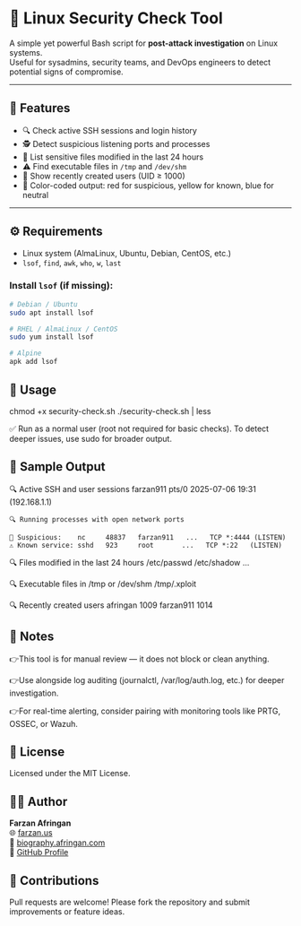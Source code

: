 # 🔐 Linux Security Check Tool

A simple yet powerful Bash script for **post-attack investigation** on Linux systems.  
Useful for sysadmins, security teams, and DevOps engineers to detect potential signs of compromise.

---

## 🚀 Features

- 🔍 Check active SSH sessions and login history
- 🕵️ Detect suspicious listening ports and processes
- 📂 List sensitive files modified in the last 24 hours
- ⚠️ Find executable files in `/tmp` and `/dev/shm`
- 👥 Show recently created users (UID ≥ 1000)
- 🎯 Color-coded output: red for suspicious, yellow for known, blue for neutral

---

## ⚙️ Requirements

- Linux system (AlmaLinux, Ubuntu, Debian, CentOS, etc.)
- `lsof`, `find`, `awk`, `who`, `w`, `last`

### Install `lsof` (if missing):

```bash
# Debian / Ubuntu
sudo apt install lsof

# RHEL / AlmaLinux / CentOS
sudo yum install lsof

# Alpine
apk add lsof
```

## 📄 Usage
chmod +x security-check.sh
./security-check.sh | less

✅ Run as a normal user (root not required for basic checks).
To detect deeper issues, use sudo for broader output.


## 🧪 Sample Output

🔍 Active SSH and user sessions
farzan911 pts/0        2025-07-06 19:31 (192.168.1.1)


```
🔍 Running processes with open network ports

🚨 Suspicious:    nc     48837   farzan911   ...   TCP *:4444 (LISTEN)
⚠️ Known service: sshd   923     root       ...   TCP *:22   (LISTEN)
```



🔍 Files modified in the last 24 hours
/etc/passwd
/etc/shadow
...

🔍 Executable files in /tmp or /dev/shm
/tmp/.xploit

🔍 Recently created users
afringan     1009
farzan911     1014


## 📌 Notes
👉This tool is for manual review — it does not block or clean anything.

👉Use alongside log auditing (journalctl, /var/log/auth.log, etc.) for deeper investigation.

👉For real-time alerting, consider pairing with monitoring tools like PRTG, OSSEC, or Wazuh.


## 📄 License
Licensed under the MIT License.

## 🙋‍♂️ Author

**Farzan Afringan**  
🌐 [farzan.us](https://farzan.us)  
📄 [biography.afringan.com](https://biography.afringan.com)  
🐙 [GitHub Profile](https://github.com/farzan-dev13)

## 🤝 Contributions

Pull requests are welcome!
Please fork the repository and submit improvements or feature ideas.



